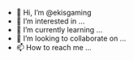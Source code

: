 - 👋 Hi, I’m @ekisgaming
- 👀 I’m interested in ...
- 🌱 I’m currently learning ...
- 💞️ I’m looking to collaborate on ...
- 📫 How to reach me ...

<!---
ekisgaming/ekisgaming is a ✨ special ✨ repository because its `README.md` (this file) appears on your GitHub profile.
You can click the Preview link to take a look at your changes.
--->

